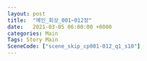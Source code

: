 ```yaml
---
layout: post
title:  "메인_회상_001~012장"
date:   2021-03-05 06:00:00 +0000
categories: Main
Tags: Story Main
SceneCode: ["scene_skip_cp001-012_q1_s10"]
---
```

